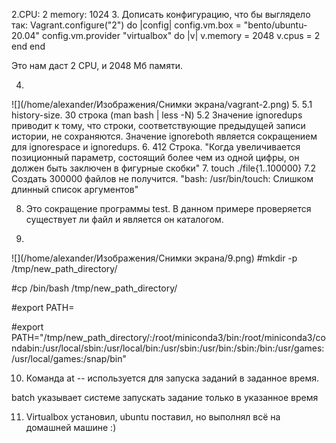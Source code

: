 2.CPU: 2
memory: 1024
3. Дописать конфигурацию, что бы выглядело так:
Vagrant.configure("2") do |config|
        config.vm.box = "bento/ubuntu-20.04"
        config.vm.provider "virtualbox"  do |v|
                v.memory = 2048
                v.cpus = 2
end
end

Это нам даст 2 CPU, и 2048 Мб памяти.

4. 
![](/home/alexander/Изображения/Снимки экрана/vagrant-2.png)
5. 
5.1 history-size. 30 строка (man bash | less -N)
5.2 Значение ignoredups приводит к тому, что строки, соответствующие предыдущей записи истории, не сохраняются.
Значение ignoreboth является сокращением для ignorespace и ignoredups.
6. 412 Строка. "Когда увеличивается позиционный параметр, состоящий более чем из одной цифры, он должен быть заключен в фигурные скобки"
7. 
touch ./file{1..100000}
7.2 Создать 300000 файлов не получится. "bash: /usr/bin/touch: Слишком длинный список аргументов"

8. Это сокращение программы test. В данном примере проверяется существует ли файл и является он каталогом.

9. 
![](/home/alexander/Изображения/Снимки экрана/9.png)
#mkdir -p /tmp/new_path_directory/

#cp /bin/bash /tmp/new_path_directory/

#export PATH=

#export PATH="/tmp/new_path_directory/:/root/miniconda3/bin:/root/miniconda3/condabin:/usr/local/sbin:/usr/local/bin:/usr/sbin:/usr/bin:/sbin:/bin:/usr/games:/usr/local/games:/snap/bin"

10. Команда at -- используется для запуска заданий в заданное время.

batch	указывает системе запускать задание только в указанное время

11. Virtualbox установил, ubuntu поставил, но выполнял всё на домашней машине :)

